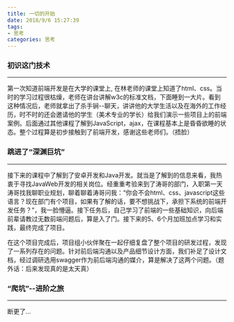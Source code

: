 ```yaml
---
title: 一切的开始
date: 2018/9/6 15:27:39
tags:
- 思考
categories: 思考
---
```

### 初识这门技术
------
第一次知道前端开发是在大学的课堂上, 在林老师的课堂上知道了html、css。当时的学习过程很枯燥，老师在讲台讲解w3c的标准文档，下面睡到一大片。看到这种情况后，老师就拿出了杀手锏<!-- more -->--聊天，讲讲他的大学生活以及在海外的工作经历，时不时的还会邀请他的学生（美术专业的学长）给我们演示一些项目上的前端案例。后面通过其他课程了解到JavaScript，ajax，在课程基本上是昏昏欲睡的状态。整个过程算是初步接触到了前端开发，感谢这些老师们。（捂脸）
### 跳进了“深渊巨坑”
-----
接下来的课程中了解到了安卓开发和Java开发。就当是了解到的信息来看，我热衷于寻找JavaWeb开发的相关岗位。经重重考验来到了涛哥的部门，入职第一天涛哥找我聊职业规划，聊着聊着涛哥问我：“你会不会html、css、javascript这些语言？现在部门有个项目，如果有了解的话，要不想挑战下，承担下系统的前端开发任务？”，我一脸懵逼。接下任务后，自己学习了前端的一些基础知识，向后端前辈请教过无数前端问题后，算是入了门。接下来的5、6个月加班加点学习和实践，最终完成了项目。

在这个项目完成后，项目组小伙伴聚在一起仔细复盘了整个项目的研发过程，发现了一系列存在的问题。针对前后端沟通以及产品细节设计方面，我们补足了设计文档，经过调研选用swagger作为前后端沟通的媒介，算是解决了这两个问题。（题外话：后来发现真的是太天真）
### “爬坑”--进阶之旅
------
断更了...